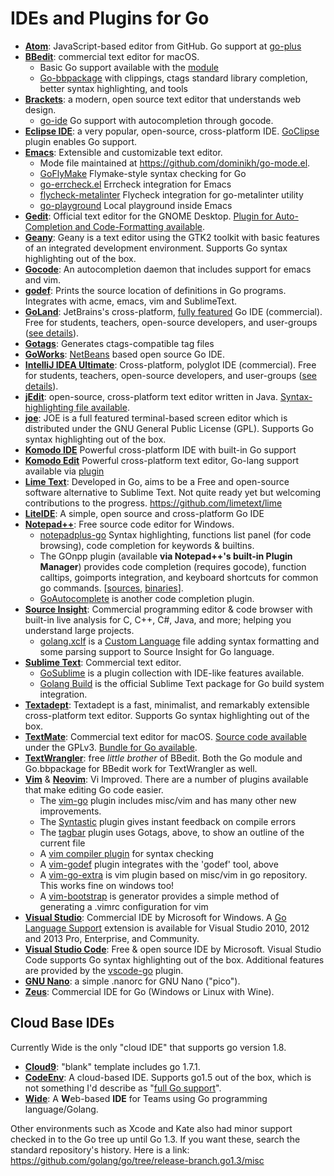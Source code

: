 # IDEs and Plugins for Go

  * **[Atom](https://atom.io/)**: JavaScript-based editor from GitHub. Go support at [go-plus](https://github.com/joefitzgerald/go-plus)
  * **[BBedit](https://www.barebones.com/products/bbedit/)**: commercial text editor for macOS.
    * Basic Go support available with the [module](https://www.barebones.com/products/bbedit/)
    * [Go-bbpackage](https://github.com/ascarter/go-bbpackage) with clippings, ctags standard library completion, better syntax highlighting, and tools
  * **[Brackets](http://brackets.io)**: a modern, open source text editor that understands web design.
    * [go-ide](https://github.com/David5i6/Brackets-Go-IDE) Go support with autocompletion through gocode.
  * **[Eclipse IDE](https://www.eclipse.org/)**: a very popular, open-source, cross-platform IDE. [GoClipse](https://goclipse.github.io/) plugin enables Go support.
  * **[Emacs](https://www.gnu.org/software/emacs/)**: Extensible and customizable text editor.
    * Mode file maintained at https://github.com/dominikh/go-mode.el.
    * [GoFlyMake](https://github.com/dougm/goflymake) Flymake-style syntax checking for Go
    * [go-errcheck.el](https://github.com/dominikh/go-errcheck.el) Errcheck integration for Emacs
    * [flycheck-metalinter](https://github.com/favadi/flycheck-gometalinter) Flycheck integration for go-metalinter utility
    * [go-playground](https://github.com/grafov/go-playground) Local playground inside Emacs
  * **[Gedit](https://wiki.gnome.org/Apps/Gedit)**: Official text editor for the GNOME Desktop. [Plugin for Auto-Completion and Code-Formatting available](https://bitbucket.org/fzzbt/go-gedit-plugin/).
  * **[Geany](https://www.geany.org/)**: Geany is a text editor using the GTK2 toolkit with basic features of an integrated development environment. Supports Go syntax highlighting out of the box.
  * **[Gocode](https://github.com/nsf/gocode)**: An autocompletion daemon that includes support for emacs and vim.
  * **[godef](https://github.com/rogpeppe/godef)**: Prints the source location of definitions in Go programs. Integrates with acme, emacs, vim and SublimeText.
  * **[GoLand](https://www.jetbrains.com/go/)**: JetBrains's cross-platform, [fully featured](https://www.jetbrains.com/go/features/) Go IDE (commercial). Free for students, teachers, open-source developers, and user-groups ([see details](https://www.jetbrains.com/go/buy/#edition=discounts)).
  * **[Gotags](https://github.com/jstemmer/gotags)**: Generates ctags-compatible tag files
  * **[GoWorks](http://tunnelvisionlabs.com/products/demo/goworks)**: [NetBeans](http://netbeans.org/) based open source Go IDE.
  * **[IntelliJ IDEA Ultimate](https://www.jetbrains.com/idea/)**: Cross-platform, polyglot IDE (commercial). Free for students, teachers, open-source developers, and user-groups ([see details](https://www.jetbrains.com/idea/buy/#edition=discounts)).
  * **[jEdit](http://www.jedit.org/)**: open-source, cross-platform text editor written in Java. [Syntax-highlighting file available](https://code.google.com/archive/p/go-stuff/source/default/source).
  * **[joe](http://joe-editor.sourceforge.net/)**: JOE is a full featured terminal-based screen editor which is distributed under the GNU General Public License (GPL). Supports Go syntax highlighting out of the box.
  * **[Komodo IDE](https://www.activestate.com/komodo-ide)** Powerful cross-platform IDE with built-in Go support
  * **[Komodo Edit](https://www.activestate.com/komodo-edit)** Powerful cross-platform text editor, Go-lang support available via [plugin](https://github.com/Komodo/komodo-go)
  * **[Lime Text](http://limetext.org/)**: Developed in Go, aims to be a Free and open-source software alternative to Sublime Text. Not quite ready yet but welcoming contributions to the progress. https://github.com/limetext/lime
  * **[LiteIDE](https://github.com/visualfc/liteide)**: A simple, open source and cross-platform Go IDE
  * **[Notepad++](http://notepad-plus-plus.org/)**: Free source code editor for Windows.
    * [notepadplus-go](https://github.com/chai2010/notepadplus-go) Syntax highlighting, functions list panel (for code browsing), code completion for keywords & builtins.
    * The GOnpp plugin (available **via Notepad++'s built-in Plugin Manager**) provides code completion (requires gocode), function calltips, goimports integration, and keyboard shortcuts for common go commands. [[sources](https://github.com/tike/GOnpp), [binaries](http://sourceforge.net/projects/gonpp/files/)].
    * [GoAutocomplete](https://github.com/steve-perkins/GoAutocomplete) is another code completion plugin.
  * **[Source Insight](https://www.sourceinsight.com)**: Commercial programming editor & code browser with built-in live analysis for C, C++, C#, Java, and more; helping you understand large projects.
    * [golang.xclf](https://www.sourceinsight.com/pub/languages/golang.xclf) is a [Custom Language](https://www.sourceinsight.com/download/custom-languages/) file adding syntax formatting and some parsing support to Source Insight for Go language.
  * **[Sublime Text](http://www.sublimetext.com/)**: Commercial text editor.
    * [GoSublime](https://github.com/DisposaBoy/GoSublime) is a plugin collection with IDE-like features available.
    * [Golang Build](https://github.com/golang/sublime-build) is the official Sublime Text package for Go build system integration.
  * **[Textadept](http://foicica.com/textadept/)**:  Textadept is a fast, minimalist, and remarkably extensible cross-platform text editor. Supports Go syntax highlighting out of the box.
  * **[TextMate](http://macromates.com/)**: Commercial text editor for macOS. [Source code available](https://github.com/textmate/textmate) under the GPLv3. [Bundle for Go available](https://github.com/syscrusher/golang.tmbundle).
  * **[TextWrangler](http://www.barebones.com/products/textwrangler/)**: free _little brother_ of BBedit. Both the Go module and Go.bbpackage for BBedit work for TextWrangler as well.
  * **[Vim](http://www.vim.org/)** & **[Neovim](https://neovim.io/)**: Vi Improved. There are a number of plugins available that make editing Go code easier.
    * The [vim-go](https://github.com/fatih/vim-go) plugin includes misc/vim and has many other new improvements.
    * The [Syntastic](https://github.com/scrooloose/syntastic) plugin gives instant feedback on compile errors
    * The [tagbar](https://github.com/majutsushi/tagbar) plugin uses Gotags, above, to show an outline of the current file
    * A [vim compiler plugin](https://github.com/rjohnsondev/vim-compiler-go) for syntax checking
    * A [vim-godef](https://github.com/dgryski/vim-godef) plugin integrates with the 'godef' tool, above
    * A [vim-go-extra](https://github.com/vim-jp/vim-go-extra) is vim plugin based on misc/vim in go repository. This works fine on windows too!
    * A [vim-bootstrap](https://vim-bootstrap.com/) is generator provides a simple method of generating a .vimrc configuration for vim
  * **[Visual Studio](https://www.visualstudio.com/)**: Commercial IDE by Microsoft for Windows. A [Go Language Support](https://visualstudiogallery.msdn.microsoft.com/bd7675ba-1bf5-4395-8c5a-4fc19dfc0d76) extension is available for Visual Studio 2010, 2012 and 2013 Pro, Enterprise, and Community.
  * **[Visual Studio Code](https://code.visualstudio.com/)**: Free & open source IDE by Microsoft. Visual Studio Code supports Go syntax highlighting out of the box. Additional features are provided by the [vscode-go](https://github.com/Microsoft/vscode-go) plugin.
  * **[GNU Nano](http://golang.cat-v.org/text-editors/nano/)**: a simple .nanorc for GNU Nano ("pico").
  * **[Zeus](http://www.zeusedit.com/go.html)**: Commercial IDE for Go (Windows or Linux with Wine).
  
## Cloud Base IDEs

Currently Wide is the only "cloud IDE" that supports go version 1.8.  

  * **[Cloud9](https://c9.io/)**: "blank" template includes go 1.7.1.
  * **[CodeEnv](https://codeenv.com/)**: A cloud-based IDE.  Supports go1.5 out of the box, which is not something I'd describe as "[full Go support](https://codeenv.com/env/codeenv/7/go/)".
  * **[Wide](https://github.com/b3log/wide)**: A <b>W</b>eb-based <b>IDE</b> for Teams using Go programming language/Golang.


Other environments such as Xcode and Kate also had minor support checked in to the Go tree up until Go 1.3. If you want these, search the standard repository's history. Here is a link: https://github.com/golang/go/tree/release-branch.go1.3/misc